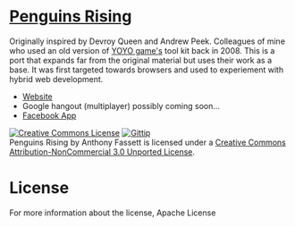 [Penguins Rising](http://www.penguinsontherise.appspot.com/)
==============
Originally inspired by Devroy Queen and Andrew Peek. Colleagues of mine who used an old version of [YOYO game's](http://www.yoyogames.com/studio) tool kit back in 2008. This is a port that expands far from the original material but uses their work as a base. It was first targeted towards browsers and used to experiement with hybrid web development.

- [Website](http://www.penguinsontherise.appspot.com/)
- Google hangout (multiplayer) possibly coming soon...
- [Facebook App](https://apps.facebook.com/penguinsrising/?fb_source=fbpage)

<a rel="license" href="http://creativecommons.org/licenses/by-nc/3.0/deed.en_US"><img alt="Creative Commons License" style="border-width:0" src="http://i.creativecommons.org/l/by-nc/3.0/88x31.png" /></a>
<a href="https://www.gittip.com/fassetar/"><img src="http://img.shields.io/gittip/fassetar.png" alt="Gittip"></a>
<br /><span xmlns:dct="http://purl.org/dc/terms/" property="dct:title">Penguins Rising</span> by <span xmlns:cc="http://creativecommons.org/ns#" property="cc:attributionName">Anthony Fassett</span> is licensed under a <a rel="license" href="http://creativecommons.org/licenses/by-nc/3.0/deed.en_US">Creative Commons Attribution-NonCommercial 3.0 Unported License</a>.

License
=============
For more information about the license, Apache License
